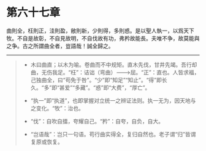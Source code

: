 # 第六十七章

曲則全，枉則正，洼則盈，敝則新，少則得，多則惑。是以聖人執一，以爲天下牧。不自是故彰，不自見故明，不自伐故有功，弗矜故能長。夫唯不争，故莫能與之争。古之所謂曲全者，豈語哉！誠全歸之。

---

> + 木曰曲直；以木为喻。卷曲而不中规矩。直木先伐，甘井先竭。吾行却曲，无伤我足。“枉”：诘诎（弯曲）--->屈。“正”：直也。人皆求福，己独曲全，曰“苟免于咎”。“少”即“知足”“知止”。“得”即长久。“多”即“甚爱”“多藏”。“惑”即“大费”，“厚亡”。
>
> + “执一”即“执道”，也即掌握对立统一之辨证法则。执一无为，因天地与之变化。“牧”：治也。
>
> + “伐”：自吹自擂，夸耀自己。“矜”：自夸，自负，自大。
>
> + “岂语哉”：岂只一句语。苟行曲实得全，复归自然也。老子谓“归”皆谓复原或恢复。
